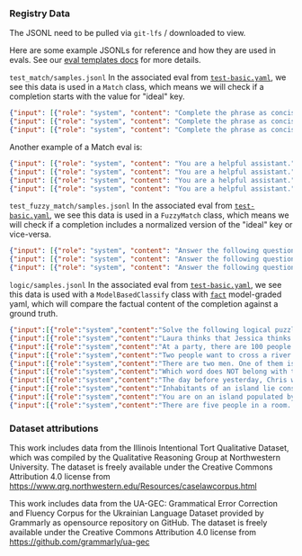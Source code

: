 ### Registry Data

The JSONL need to be pulled via `git-lfs` / downloaded to view.

Here are some example JSONLs for reference and how they are used in evals. See our [eval templates docs](../../../docs/eval-templates.md) for more details.

`test_match/samples.jsonl` In the associated eval from [`test-basic.yaml`](../evals/test-basic.yaml), we see this data is used in a `Match` class, which means we will check if a completion starts with the value for "ideal" key.
```json
{"input": [{"role": "system", "content": "Complete the phrase as concisely as possible."}, {"role": "user", "content": "Once upon a "}], "ideal": "time"}
{"input": [{"role": "system", "content": "Complete the phrase as concisely as possible."}, {"role": "user", "content": "The first US president was "}], "ideal": "George Washington"}
{"input": [{"role": "system", "content": "Complete the phrase as concisely as possible."}, {"role": "user", "content": "OpenAI was founded in 20"}], "ideal": "15"}
```
Another example of a Match eval is:
```json
{"input": [{"role": "system", "content": "You are a helpful assistant."}, {"role": "user", "content": "Spell this sentence backwards, character by character: We’ve trained a model called ChatGPT which interacts in a conversational way. The dialogue format makes it possible for ChatGPT to answer follow-up questions, admit its mistakes, challenge incorrect premises, and reject inappropriate requests."}], "ideal": ".stseuqer etairporppani tcejer dna ,sesimerp tcerrocni egnellahc ,sekatsim sti timda ,snoitseuq puwollof rewsna ot TPGtahC rof elbissop ti sekam tamrof eugolaid ehT .yaw lanoitasrevnoc a ni stcaretni hcihw TPGtahC dellac ledom a deniart ev’eW"}
{"input": [{"role": "system", "content": "You are a helpful assistant."}, {"role": "user", "content": "Spell this sentence backwards, character by character: Latencies will vary over time so we recommend benchmarking prior to making deployment decisions"}], "ideal": "snoisiced tnemyolped gnikam ot roirp gnikramhcneb dnemmocer ew os emit revo yrav lliw seicnetaL"}
{"input": [{"role": "system", "content": "You are a helpful assistant."}, {"role": "user", "content": "Spell this sentence backwards, character by character: Our mission is to ensure that artificial general intelligence—AI systems that are generally smarter than humans—benefits all of humanity."}], "ideal": ".ytinamuh fo lla stifeneb—snamuh naht retrams yllareneg era taht smetsys IA—ecnegilletni lareneg laicifitra taht erusne ot si noissim ruO"}
{"input": [{"role": "system", "content": "You are a helpful assistant."}, {"role": "user", "content": "Spell this sentence backwards, character by character: There are several things we think are important to do now to prepare for AGI."}], "ideal": ".IGA rof eraperp ot won od ot tnatropmi era kniht ew sgniht lareves era erehT"}
```

`test_fuzzy_match/samples.jsonl` In the associated eval from [`test-basic.yaml`](../evals/test-basic.yaml), we see this data is used in a `FuzzyMatch` class, which means we will check if a completion includes a normalized version of the "ideal" key or vice-versa.
```json
{"input": [{"role": "system", "content": "Answer the following questions as concisely as possible."}, {"role": "system", "content": "What's the capital of France?", "name": "example_user"}, {"role": "system", "content": "Paris", "name": "example_assistant"}, {"role": "system", "content": "What's 2+2?", "name": "example_user"}, {"role": "system", "content": "4", "name": "example_assistant"}, {"role": "user", "content": "Who is the girl who plays eleven in stranger things?"}], "ideal": ["Millie Bobby Brown"]}
{"input": [{"role": "system", "content": "Answer the following questions as concisely as possible."}, {"role": "system", "content": "What's the capital of France?", "name": "example_user"}, {"role": "system", "content": "Paris", "name": "example_assistant"}, {"role": "system", "content": "What's 2+2?", "name": "example_user"}, {"role": "system", "content": "4", "name": "example_assistant"}, {"role": "user", "content": "What season did derek die in grey's?"}], "ideal": ["Season 11", "11"]}
{"input": [{"role": "system", "content": "Answer the following questions as concisely as possible."}, {"role": "system", "content": "What's the capital of France?", "name": "example_user"}, {"role": "system", "content": "Paris", "name": "example_assistant"}, {"role": "system", "content": "What's 2+2?", "name": "example_user"}, {"role": "system", "content": "4", "name": "example_assistant"}, {"role": "user", "content": "Who played the girl elf in the hobbit?"}], "ideal": ["Evangeline Lilly"]}
```

`logic/samples.jsonl` In the associated eval from [`test-basic.yaml`](../evals/logic.yaml), we see this data is used with a `ModelBasedClassify` class with [`fact`](../modelgraded/fact.yaml) model-graded yaml, which will compare the factual content of the completion against a ground truth.
```json
{"input":[{"role":"system","content":"Solve the following logical puzzle. Carefully think step by step, and show your reasoning. If there is not enough information to solve the puzzle, conclude with 'There is not enough information.' There are five students, Anna, Bob and Cynthia, Dan and Eliza. They all tell the truth. Anna is taller than Cynthia. Bob says he's taller than Anna if and only if Eliza is the shortest. Cynthia is taller than Dan. Eliza is shorter than Dan. Who's the tallest in the group? Let's think step by step:"}],"ideal":"Anna > Cynthia > Dan > Eliza. But, based on Bob's statement, there are still two possibilities: 1. Bob is taller than Eliza, making Eliza the shortest, making Bob taller than Anna, making Bob the tallest. 2. Bob is shorter than Eliza: this would still be valid, as Eliza wouldn't be the shortest and therefore Bob isn't taller than Anna. And Anna would be the tallest. So there's not enough information"}
{"input":[{"role":"system","content":"Laura thinks that Jessica thinks that Angie is only 23 years old. Angie thinks Josie knows where Laura's mother is. Jessica thinks Laura was once an engineer. Josie thinks Laura is friendly. Based on the text, what thoughts do we know that Laura, Jessica, Angie, and Josie have?"}],"ideal":"Laura thinks: Jessica thinks Angie is only 23 years old. Jessica thinks: Laura was once an engineer. Angie thinks: Josie knows where Laura's mother is. Josie thinks: Laura is friendly."}
{"input":[{"role":"system","content":"At a party, there are 100 people. Some always lie and some always tell the truth. They all know which one of them is a truth-teller and which one is a liar. After the party, you ask each person how many truth-tellers they shook hands with. Each person gives a different answer, ranging from 0 to 99. How many were truth-tellers and how many were liars?"}],"ideal":"There is 1 truth-teller and 99 liars at the party."}
{"input":[{"role":"system","content":"Two people want to cross a river. The only way to get across is with a boat that they find on one side; but that boat can only take one person at a time. The boat cannot return on its own, and there are no ropes to haul it back, yet both persons manage to cross using the boat. How did they do it?"}],"ideal":"The people are on different sides of the river, so the person on the same side as the boat originally can cross first to bring the boat to the side with the other person, then that person can cross."}
{"input":[{"role":"system","content":"There are two men. One of them is wearing a red shirt, and the other is wearing a blue shirt. The two men are named Andrew and Bob, but we do not know which is Andrew and which is Bob. The guy in the blue shirt says, 'I am Andrew.' The guy in the red shirt says, 'I am Bob.' If we know that at least one of them lied, then what color shirt is Andrew wearing?"}],"ideal":"Andrew is wearing the red shirt."}
{"input":[{"role":"system","content":"Which word does NOT belong with the others? A. index B. glossary C. chapter D. book"}],"ideal":"D. book"}
{"input":[{"role":"system","content":"The day before yesterday, Chris was 7 years old. Next year he'll turn 10. How is this possible?"}],"ideal":"Assuming today is January 1st of any given year: Two days ago, on December 30th, Chris was 7 years old. The next day, on December 31st, Chris celebrated his 8th birthday. On December 31st of this year, Chris will celebrate his 9th birthday. At the end of next year, on December 31st, Chris will turn 10 years old."}
{"input":[{"role":"system","content":"Inhabitants of an island lie consistently on Tuesdays, Thursdays, and Saturdays, and they tell the truth on the other four days of the week. You have forgotten what day of the week it is, so you ask a passerby. 'Saturday,' he answers. 'And what day will it be tomorrow?' you inquire. 'Wednesday,' he replies. Can you tell what day it is today?"}],"ideal":"Based on answer 1, today cannot be M, W, F, Su, or Sa (lying day). Based on answer 2, today cannot be M, W, F, Su, or Tu (lying day). So, today must be Thursday."}
{"input":[{"role":"system","content":"You are on an island populated by two tribes. Members of one tribe consistently lie. Members of the other tribe always tell the truth. Tribe members can recognize one another, but you can't tell them apart. You meet two people, C and D on the island. C says, 'Exactly one of us is from the liars tribe.' Which tribe is D from?"}],"ideal":"D is from the Liars tribe."}
{"input":[{"role":"system","content":"There are five people in a room. Each person will either always tell the truth or always tell a lie. Each person is asked the following question: How many liars are among you? The answers are: \"one\", \"two\", \"three\", \"four\", \"five\". How many liars are in the room?"}],"ideal":"There are four liars."}
```

### Dataset attributions

This work includes data from the Illinois Intentional Tort Qualitative Dataset, which was compiled by the Qualitative Reasoning Group at Northwestern University. The dataset is freely available under the Creative Commons Attribution 4.0 license from https://www.qrg.northwestern.edu/Resources/caselawcorpus.html

This work includes data from the UA-GEC: Grammatical Error Correction and Fluency Corpus for the Ukrainian Language Dataset provided by Grammarly as opensource repository on GitHub. The dataset is freely available under the Creative Commons Attribution 4.0 license from https://github.com/grammarly/ua-gec
